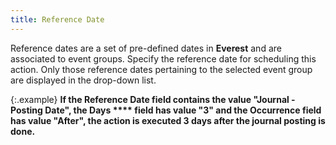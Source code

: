 ```yaml
---
title: Reference Date
---
```



Reference dates are a set of pre-defined dates in **Everest**  and are associated to event groups. Specify the reference date for scheduling  this action. Only those reference dates pertaining to the selected event  group are displayed in the drop-down list.


{:.example}
**If the **Reference 
 Date** **field** contains  the value "Journal - Posting Date", the **Days** **** field has value "3" and  the **Occurrence** field has value  "After", the action is executed 3 days after the journal posting  is done.**
